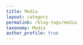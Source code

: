 ```yaml
---
title: Media
layout: category
permalink: /blog-tags/media
taxonomy: Media
author_profile: true
---
```


